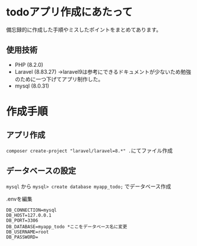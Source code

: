 # todoアプリ作成にあたって
備忘録的に作成した手順やミスしたポイントをまとめてあります。

## 使用技術
- PHP (8.2.0)
- Laravel (8.83.27) →laravel9は参考にできるドキュメントが少ないため勉強のために一つ下げてアプリ制作した。
- mysql (8.0.31)

# 作成手順
## アプリ作成
`composer create-project "laravel/laravel=8.*" .`にてファイル作成

## データベースの設定
`mysql`
から
`mysql> create database myapp_todo;`
でデータベース作成

.envを編集

```.env
DB_CONNECTION=mysql
DB_HOST=127.0.0.1
DB_PORT=3306
DB_DATABASE=myapp_todo *ここをデータベース名に変更
DB_USERNAME=root
DB_PASSWORD=
```


